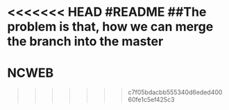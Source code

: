 <<<<<<< HEAD
#README
##The problem is that, how we can merge the branch into the master
=======
# NCWEB
>>>>>>> c7f05bdacbb555340d6eded40060fe1c5ef425c3
